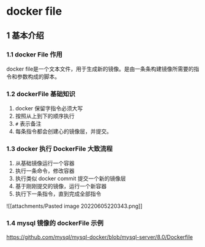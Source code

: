 # docker file

## 1 基本介绍
### 1.1 docker File 作用
docker file是一个文本文件，用于生成新的镜像。是由一条条构建镜像所需要的指令和参数构成的脚本。

### 1.2 dockerFile 基础知识
1. docker 保留字指令必须大写
2. 按照从上到下的顺序执行
3. `#` 表示备注
4. 每条指令都会创建心的镜像层，并提交。

### 1.3 docker 执行 DockerFile 大致流程
1. 从基础镜像运行一个容器
2. 执行一条命令，修改容器
3. 执行类似 docker commit 提交一个新的镜像层
4. 基于刚刚提交的镜像，运行一个新容器
5. 执行下一条指令，直到完成全部指令

![[attachments/Pasted image 20220605220343.png]]


### 1.4 mysql 镜像的 dockerFile 示例
https://github.com/mysql/mysql-docker/blob/mysql-server/8.0/Dockerfile